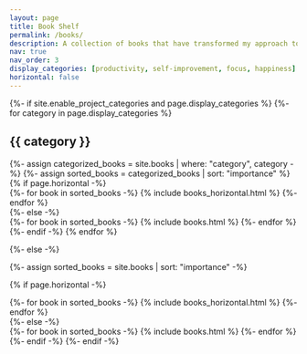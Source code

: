 ```yaml
---
layout: page
title: Book Shelf
permalink: /books/
description: A collection of books that have transformed my approach to work and life.
nav: true
nav_order: 3
display_categories: [productivity, self-improvement, focus, happiness]
horizontal: false
---
```


<!-- pages/books.md -->
<div class="projects">
{%- if site.enable_project_categories and page.display_categories %}
  <!-- Display categorized books -->
  {%- for category in page.display_categories %}
  <h2 class="category">{{ category }}</h2>
  {%- assign categorized_books = site.books | where: "category", category -%}
  {%- assign sorted_books = categorized_books | sort: "importance" %}
  <!-- Generate cards for each book -->
  {% if page.horizontal -%}
  <div class="container">
    <div class="row row-cols-2">
    {%- for book in sorted_books -%}
      {% include books_horizontal.html %}
    {%- endfor %}
    </div>
  </div>
  {%- else -%}
  <div class="grid">
    {%- for book in sorted_books -%}
      {% include books.html %}
    {%- endfor %}
  </div>
  {%- endif -%}
  {% endfor %}

{%- else -%}
<!-- Display books without categories -->
  {%- assign sorted_books = site.books | sort: "importance" -%}
  <!-- Generate cards for each book -->
  {% if page.horizontal -%}
  <div class="container">
    <div class="row row-cols-2">
    {%- for book in sorted_books -%}
      {% include books_horizontal.html %}
    {%- endfor %}
    </div>
  </div>
  {%- else -%}
  <div class="grid">
    {%- for book in sorted_books -%}
      {% include books.html %}
    {%- endfor %}
  </div>
  {%- endif -%}
{%- endif -%}
</div>
